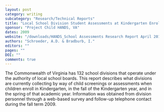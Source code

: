 ```yaml
---
layout: post
category: writing
subcategory: "Research/Technical Reports"
title: "Local School Division Student Assessments at Kindergarten Enrollment and During Kindergarten: Current Practices Across Virginia"
sponsor: "Project Child HANDS, VA"
dates: 2009
website: "/downloads/HANDS_School Assessments Research Report April 2010.pdf"
authors: "Schroeder, A.D. & Bradburb, I."
editors: ""
pages: ""
DOI: ""
comments: true
---
```

The Commonwealth of Virginia has 132 school divisions that operate under the authority of local school boards. This report describes what divisions are currently collecting by way of child screenings or assessments when children enroll in Kindergarten, in the fall of the Kindergarten year, and in the spring of that academic year. Information was obtained from division personnel through a web-based survey and follow-up telephone contact during the fall term 2009.
